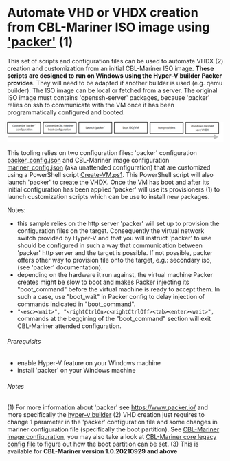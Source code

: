 # Automate VHD or VHDX creation from CBL-Mariner ISO image using ['packer']( https://www.packer.io/) (1)
This set of scripts and configuration files can be used to automate VHDX (2) creation and customization from an initial CBL-Mariner ISO image. **These scripts are designed to run on Windows using the Hyper-V builder Packer provides**. They will need to be adapted if another builder is used (e.g. qemu builder).
The ISO image can be local or fetched from a server. The original ISO image must contains 'openssh-server' packages, because 'packer' relies on ssh to communicate with the VM once it has been programmatically configured and booted.

![](PackerFlow.png)

This tooling relies on two configuration files: 'packer' configuration [packer_config.json](/imaging-from-packer/packer_config.json) and CBL-Mariner image configuration [mariner_config.json](/imaging-from-packer/mariner_config.json) (aka unattended configuration) that are customized using a PowerShell script [Create-VM.ps1](/imaging-from-packer/Create-VM.ps1). This PowerShell script will also launch 'packer' to create the VHDX. Once the VM has boot and after its initial configuration has been applied 'packer' will use its provisioners (1) to launch customization scripts which can be use to install new packages. 

Notes:
- this sample relies on the http server 'packer' will set up to provision the configuration files on the target. Consequently the virtual network switch provided by Hyper-V and that you will instruct 'packer' to use should be configured in such a way that communication between 'packer' http server and the target is possible. If not possible, packer offers other way to provision file onto the target, e.g.: secondary iso, (see 'packer' documentation).
- depending on the hardware it run against, the virtual machine Packer creates might be slow to boot and makes Packer injecting its "boot_command" before the virtual machine is ready to accept them. In such a case, use "boot_wait" in Packer config to delay injection of commands indicated in "boot_command".
- ``"<esc><wait>",
"<rightCtrlOn>c<rightCtrlOff><tab><enter><wait>",`` commands at the beggining of the "boot_command" section will exit CBL-Mariner attended configuration.

###### Prerequisits
- enable Hyper-V feature on your Windows machine
- install 'packer' on your Windows machine

###### Notes
(1) For more information about 'packer' see https://www.packer.io/ and more specifically the [hyper-v builder](https://www.packer.io/docs/builders/hyperv/iso)
(2) VHD creation just requires to change 1 parameter in the 'packer' configuration file and some changes in mariner configuration file (specifically the boot partition).
See [CBL-Mariner image configuration](https://github.com/microsoft/CBL-Mariner/blob/-/toolkit/docs/formats/imageconfig.md), you may also take a look at [CBL-Mariner core legacy config file](https://github.com/microsoft/CBL-Mariner/blob/-/toolkit/imageconfigs/core-legacy.json) to figure out how the boot partition can be set.
(3) This is available for **CBL-Mariner version 1.0.20210929 and above**

